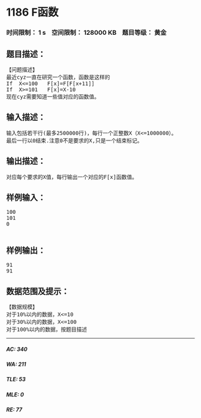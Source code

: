# 1186 F函数   
### 时间限制： 1 s&nbsp;&nbsp;&nbsp;&nbsp;空间限制： 128000 KB&nbsp;&nbsp;&nbsp;&nbsp;题目等级： 黄金  
## 题目描述：  

<pre>
【问题描述】
最近cyz一直在研究一个函数，函数是这样的
If  X<=100   F[x]=F[F[x+11]]
If  X>=101   F[x]=X-10
现在cyz需要知道一些值对应的函数值。
</pre>
  
  
## 输入描述：  

<pre>
输入包括若干行(最多2500000行)，每行一个正整数X（X<=1000000）。
最后一行以0结束.注意0不是要求的X,只是一个结束标记。
</pre>
  
  
## 输出描述：  

<pre>
对应每个要求的X值，每行输出一个对应的F[x]函数值。
</pre>
  
  
## 样例输入：  

<pre>
100
101
0
 
</pre>
  
  
## 样例输出：  

<pre>
91
91
</pre>
  
  
## 数据范围及提示：  

<pre>
【数据规模】
对于10%以内的数据，X<=10
对于30%以内的数据，X<=100
对于100%以内的数据，按题目描述
</pre>
  
  
***  

##### AC: 340  
##### WA: 211  
##### TLE: 53  
##### MLE: 0  
##### RE: 77  
